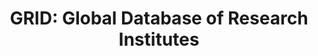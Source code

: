 ---
bigquery: https://console.cloud.google.com/bigquery?p=grid-ac&page=table&d=data&t=research_orgs&project=sheets-management-319211
contributors: Digital Science & Research Solutions Ltd
cost: None
description: 'GRID is a free and openly available global database of over 100,000
  research-related organisations, including healthcare organizations, companies, governments,
  non-profits, each provided with a unique and persistent identifier. In addition
  to IDs and names, the data is augmented with with locations, addresses, hierarchical
  structures and much more.


  Open IDs such as GeoNames IDs, NUTS3 regions, WikiData IDs, CrossRef Open Funder
  Registry IDs, ISNI and link to country specific IDs like UCAS codes, UKPRN numbers,
  HESA codes are used. '
documentation: 'https://www.grid.ac/pages/policies '
last_edit: 04/10/2022, 15:59:36
location: https://www.grid.ac/
maintained_by: contact@grid.ac, Digital Science
schema_fields: '[]'
shortname: grid
tags:
- disambiguation
- geography
- institutions
terms_of_use: CC0 Creative Commons license
title: 'GRID: Global Database of Research Institutes'
uuid: fbd6c408-e2b1-4581-8cdb-e1bca46146f7
versioning: 'yes'
---